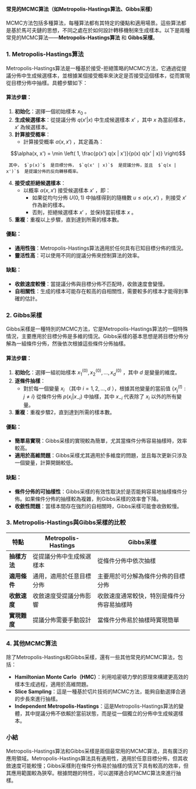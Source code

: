 #### 常見的MCMC算法（如Metropolis-Hastings算法、Gibbs采樣）

MCMC方法包括多種算法，每種算法都有其特定的優點和適用場景。這些算法都是基於馬可夫鏈的思想，不同之處在於如何設計轉移機制來生成樣本。以下是兩種常見的MCMC算法——**Metropolis-Hastings算法** 和 **Gibbs采樣**。

### 1. **Metropolis-Hastings算法**

Metropolis-Hastings算法是一種基於接受-拒絕策略的MCMC方法，它通過從提議分佈中生成候選樣本，並根據某個接受概率來決定是否接受這個樣本，從而實現從目標分佈中抽樣。具體步驟如下：

#### 算法步驟：
1. **初始化**：選擇一個初始樣本  $`x_0`$ 。
2. **生成候選樣本**：從提議分佈  $`q(x' | x)`$  中生成候選樣本  $`x'`$ ，其中  $`x`$  為當前樣本， $`x'`$  為候選樣本。
3. **計算接受概率**：
   - 計算接受概率  $`\alpha(x, x')`$ ，其定義為：
     
```math
\alpha(x, x') = \min \left( 1, \frac{p(x') q(x | x')}{p(x) q(x' | x)} \right)
```

     其中， $`p(x)`$  是目標分佈， $`q(x' | x)`$  是提議分佈，並且  $`q(x | x')`$  是提議分佈的反向轉移概率。
4. **接受或拒絕候選樣本**：
   - 以概率  $`\alpha(x, x')`$  接受候選樣本  $`x'`$ ，即：
     - 如果從均勻分佈  $`U(0, 1)`$  中抽樣得到的隨機數  $`u \leq \alpha(x, x')`$ ，則接受  $`x'`$  作為新的樣本。
     - 否則，拒絕候選樣本  $`x'`$ ，並保持當前樣本  $`x`$ 。
5. **重複**：重複以上步驟，直到達到所需的樣本數。

#### 優點：
- **通用性強**：Metropolis-Hastings算法適用於任何具有已知目標分佈的情況。
- **靈活性高**：可以使用不同的提議分佈來控制算法的效率。

#### 缺點：
- **收斂速度較慢**：當提議分佈與目標分佈不匹配時，收斂速度會變慢。
- **自相關性**：生成的樣本可能存在較高的自相關性，需要較多的樣本才能得到準確的估計。

### 2. **Gibbs采樣**

Gibbs采樣是一種特別的MCMC方法，它是Metropolis-Hastings算法的一個特殊情況，主要應用於目標分佈是多維的情況。Gibbs采樣的基本思想是將目標分佈分解為一組條件分佈，然後依次根據這些條件分佈抽樣。

#### 算法步驟：
1. **初始化**：選擇一組初始樣本  $`x_1^{(0)}, x_2^{(0)}, \dots, x_d^{(0)}`$ ，其中  $`d`$  是變量的維度。
2. **逐條件抽樣**：
   - 對於每一個變量  $`x_i`$ （其中  $`i = 1, 2, \dots, d`$ ），根據其他變量的當前值  $`\{x_j^{(t)}: j \neq i\}`$  從條件分佈  $`p(x_i | x_{-i})`$  中抽樣，其中  $`x_{-i}`$  代表除了  $`x_i`$  以外的所有變量。
3. **重複**：重複步驟2，直到達到所需的樣本數。

#### 優點：
- **簡單易實現**：Gibbs采樣的實現較為簡單，尤其當條件分佈容易抽樣時，效率較高。
- **適用於高維問題**：Gibbs采樣尤其適用於多維度的問題，並且每次更新只涉及一個變量，計算開銷較低。

#### 缺點：
- **條件分佈的可抽樣性**：Gibbs采樣的有效性取決於是否能夠容易地抽樣條件分佈。如果條件分佈的抽樣較為複雜，則Gibbs采樣的效率會下降。
- **收斂性問題**：當樣本間存在強烈的自相關時，Gibbs采樣可能會收斂較慢。

### 3. **Metropolis-Hastings與Gibbs采樣的比較**

| 特點                  | **Metropolis-Hastings**           | **Gibbs采樣**                    |
|-----------------------|----------------------------------|--------------------------------|
| **抽樣方法**          | 從提議分佈中生成候選樣本         | 從條件分佈中依次抽樣              |
| **適用條件**          | 通用，適用於任意目標分佈         | 主要用於可分解為條件分佈的目標分佈 |
| **收斂速度**          | 收斂速度受提議分佈影響           | 收斂速度通常較快，特別是條件分佈容易抽樣時 |
| **實現難度**          | 提議分佈需要手動設計             | 當條件分佈易於抽樣時實現簡單     |

### 4. **其他MCMC算法**

除了Metropolis-Hastings和Gibbs采樣，還有一些其他常見的MCMC算法，包括：
- **Hamiltonian Monte Carlo（HMC）**：利用哈密頓力學的原理來構建更高效的樣本生成過程，適用於高維問題。
- **Slice Sampling**：這是一種基於切片技術的MCMC方法，能夠自動選擇合適的步長來進行抽樣。
- **Independent Metropolis-Hastings**：這是Metropolis-Hastings算法的變體，其中提議分佈不依賴於當前狀態，而是從一個獨立的分佈中生成候選樣本。

### 小結

Metropolis-Hastings算法和Gibbs采樣是兩個最常用的MCMC算法，具有廣泛的應用領域。Metropolis-Hastings算法具有通用性，適用於任意目標分佈，但其收斂速度可能較慢；Gibbs采樣則在條件分佈易於抽樣的情況下具有較高的效率，但其應用範圍較為狹窄。根據問題的特性，可以選擇適合的MCMC算法來進行抽樣。